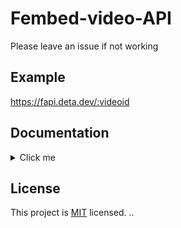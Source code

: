 # Fembed-video-API
Please leave an issue if not working

## Example
https://fapi.deta.dev/:videoid

## Documentation

<details>
<summary>Click me</summary>

---

**It will return `{ success: false }` if video not found or wrong video id**

### GET `/`

```json
{
  "success": true,
  "github": "https://github.com/aeongdesu/fembed-video-api"
}
```

### GET `/:videoid`
Returns fembed's source api(`/api/source/videoid`).

```json
{
  "success": true,
  "player": {...},
  "data": [...],
  "captions": [...],
  "is_vr": false
}
```

### GET `/:videoid/player`
Returns fembed's source api(`/api/source/videoid`) player object.

### GET `/:videoid/video`
Returns video array with direct url.

```json
[
  {
    "file": "https://...-480p.mp4",
    "label": "480p",
    "type": "mp4"
  },
  {
    "file": "https://...-720p.mp4",
    "label": "720p",
    "type": "mp4"
  },
  {
    "file": "https://...-1080p.mp4",
    "label": "1080p",
    "type": "mp4"
  }
]
```

### GET `/:videoid/video/:quality`
Returns video poggers

### GET `/:videoid/captions`
idk about this but return the captions object

It will return `[]` if no captions

---

</details>

## License
This project is [MIT](./LICENSE) licensed.
..
